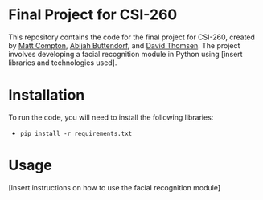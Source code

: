 # Final Project for CSI-260
This repository contains the code for the final project for CSI-260, created by [Matt Compton](https://github.com/SomethingGeneric), [Abijah Buttendorf](https://github.com/T20A026), and [David Thomsen](https://github.com/dthomsen116). The project involves developing a facial recognition module in Python using [insert libraries and technologies used].

# Installation
To run the code, you will need to install the following libraries:

* `pip install -r requirements.txt`

# Usage
[Insert instructions on how to use the facial recognition module]

